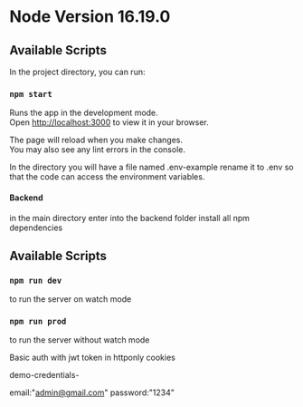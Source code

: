 # Node Version 16.19.0
## Available Scripts

In the project directory, you can run:
### `npm start`

Runs the app in the development mode.\
Open [http://localhost:3000](http://localhost:3000) to view it in your browser.

The page will reload when you make changes.\
You may also see any lint errors in the console.

In the directory you will have a file named .env-example rename it to .env so that the code can access the environment variables.

#### Backend
in the main directory enter into the backend folder install all npm dependencies 

## Available Scripts
### `npm run dev`
to run the server on watch mode
### `npm run prod`

to run the server without watch mode

Basic auth with jwt token in httponly cookies

demo-credentials-

email:"admin@gmail.com"
password:"1234"
